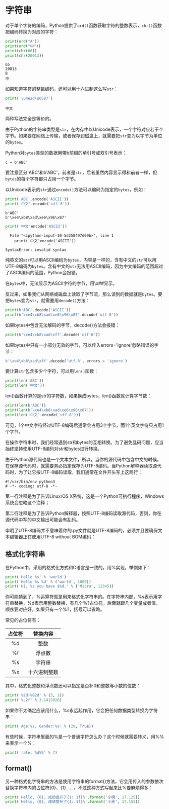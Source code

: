 
# 字符串

对于单个字符的编码，Python提供了`ord()`函数获取字符的整数表示，`chr()`函数把编码转换为对应的字符：


```python
print(ord("A"))
print(ord("中"))
print(chr(66))
print(chr(20013))
```

    65
    20013
    B
    中


如果知道字符的整数编码，还可以用十六进制这么写`str`：


```python
print('\u4e2d\u6587')
```

    中文


两种写法完全是等价的。

由于Python的字符串类型是`str`，在内存中以Unicode表示，一个字符对应若干个字节。如果要在网络上传输，或者保存到磁盘上，就需要把`str`变为以字节为单位的`bytes`。

Python对`bytes`类型的数据用带b前缀的单引号或双引号表示：

```
c = b'ABC'
```

要注意区分'ABC'和b'ABC'，前者是`str`，后者虽然内容显示得和前者一样，但`bytes`的每个字符都只占用一个字节。

以Unicode表示的`str`通过`encode()`方法可以编码为指定的`bytes`，例如：




```python
print('ABC'.encode('ASCII'))
print('中文'.encode('utf-8'))
```

    b'ABC'
    b'\xe4\xb8\xad\xe6\x96\x87'



```python
print('中文'encode('ASCII'))
```


      File "<ipython-input-10-5d258497d09b>", line 1
        print('中文'encode('ASCII'))
                       ^
    SyntaxError: invalid syntax



纯英文的`str`可以用ASCII编码为`bytes`，内容是一样的，含有中文的`str`可以用UTF-8编码为`bytes`。含有中文的`str`无法用ASCII编码，因为中文编码的范围超过了ASCII编码的范围，Python会报错。

在`bytes`中，无法显示为ASCII字符的字节，用\x##显示。

反过来，如果我们从网络或磁盘上读取了字节流，那么读到的数据就是`bytes`。要把`bytes`变为`str`，就需要用`decode()`方法：


```python
print(b'ABC'.decode('ASCII'))
print(b'\xe4\xb8\xad\xe6\x96\x87'.decode('utf-8'))
```

如果bytes中包含无法解码的字节，decode()方法会报错：


```python
print(b'\xe4\xb8\xad\xff'.decode('utf-8'))
```

如果bytes中只有一小部分无效的字节，可以传入errors='ignore'忽略错误的字节：


```python
b'\xe4\xb8\xad\xff'.decode('utf-8', errors = 'ignore')
```

要计算`str`包含多少个字符，可以用`len()`函数：


```python
print(len('ABC'))
print(len('中文'))
```

len()函数计算的是str的字符数，如果换成bytes，len()函数就计算字节数：


```python
print(len(b'ABC'))
print(len(b'\xe4\xb8\xad\xe6\x96\x87'))
print(len('中文'.encode('utf-8')))
```

可见，1个中文字符经过UTF-8编码后通常会占用3个字节，而1个英文字符只占用1个字节。

在操作字符串时，我们经常遇到str和bytes的互相转换。为了避免乱码问题，应当始终坚持使用UTF-8编码对str和bytes进行转换。

由于Python源代码也是一个文本文件，所以，当你的源代码中包含中文的时候，在保存源代码时，就需要务必指定保存为UTF-8编码。当Python解释器读取源代码时，为了让它按UTF-8编码读取，我们通常在文件开头写上这两行：

```
#!/usr/bin/env python3
# -*- coding: utf-8 -*-
```

第一行注释是为了告诉Linux/OS X系统，这是一个Python可执行程序，Windows系统会忽略这个注释；

第二行注释是为了告诉Python解释器，按照UTF-8编码读取源代码，否则，你在源代码中写的中文输出可能会有乱码。

申明了UTF-8编码并不意味着你的.py文件就是UTF-8编码的，必须并且要确保文本编辑器正在使用UTF-8 without BOM编码：

## 格式化字符串

在Python中，采用的格式化方式和C语言是一致的，用%实现，举例如下：


```python
print('Hello %s' % 'world')
print('Hello %s %d' % ('world', 1000))
print('Hi, %s you have $%d.' % ('Micro', 12345))
```

你可能猜到了，%运算符就是用来格式化字符串的。在字符串内部，%s表示用字符串替换，%d表示用整数替换，有几个%?占位符，后面就跟几个变量或者值，顺序要对应好。如果只有一个%?，括号可以省略。

常见的占位符有：

占位符|替换内容
:---:|:---:
%d|整数
%f|浮点数
%s|字符串
%x|十六进制整数

其中，格式化整数和浮点数还可以指定是否补0和整数与小数的位数：


```python
print('%2d-%02d' % (3, 1))
print('%.2f' % 3.1415926) 
```

如果你不太确定应该用什么，%s永远起作用，它会把任何数据类型转换为字符串：


```python
print('Age:%s, Gender:%s' % (29, True))
```

有些时候，字符串里面的%是一个普通字符怎么办？这个时候就需要转义，用%%来表示一个%：


```python
print('rate: %d%%' % 7)
```

## format()

另一种格式化字符串的方法是使用字符串的format()方法，它会用传入的参数依次替换字符串内的占位符{0}、{1}……，不过这种方式写起来比%要麻烦得多：


```python
print('Hello, {0}, 成绩提升了{1:.1f}%'.format('小明', 17.125))
print('Hello, {0}, 成绩提升了{1:.1f}%'.format('小黑', 17.155))
```
